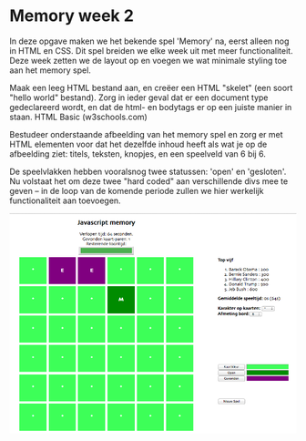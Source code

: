 # Memory week 2

In deze opgave maken we het bekende spel 'Memory' na, eerst alleen nog in HTML en CSS. Dit spel breiden we elke week uit met meer functionaliteit. Deze week zetten we de layout op en voegen we wat minimale styling toe aan het memory spel.

Maak een leeg HTML bestand aan, en creëer een HTML "skelet" (een soort "hello world" bestand). Zorg in ieder geval dat er een document type gedeclareerd wordt, en dat de html- en bodytags er op een juiste manier in staan. HTML Basic (w3schools.com)

Bestudeer onderstaande afbeelding van het memory spel en zorg er met HTML elementen voor dat het dezelfde inhoud heeft als wat je op de afbeelding ziet: titels, teksten, knopjes, en een speelveld van 6 bij 6.

De speelvlakken hebben vooralsnog twee statussen: 'open' en 'gesloten'. Nu volstaat het om deze twee "hard coded" aan verschillende divs mee te geven – in de loop van de komende periode zullen we hier werkelijk functionaliteit aan toevoegen.

![Het memory-spel zoals het er uit kan komen te zien](../imgs/memory-demo.png)
